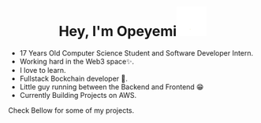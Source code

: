 <h1 align="center">
    Hey, I'm Opeyemi<img src="https://github.com/Kathryn-Jie/Kathryn-Jie/blob/main/wave.gif" width="60px"/>
</h1>

- 17 Years Old Computer Science Student and Software Developer Intern.
- Working hard in the Web3 space✨.
- I love to learn.
- Fullstack Bockchain developer 🔧.
- Little guy running between the Backend and Frontend 😁
- Currently Building Projects on AWS.



Check Bellow for some of my projects.
<!--
**OpeOginni/OpeOginni** is a ✨ _special_ ✨ repository because its `README.md` (this file) appears on your GitHub profile.
You can click the Preview link to take a look at your changes.
--->

